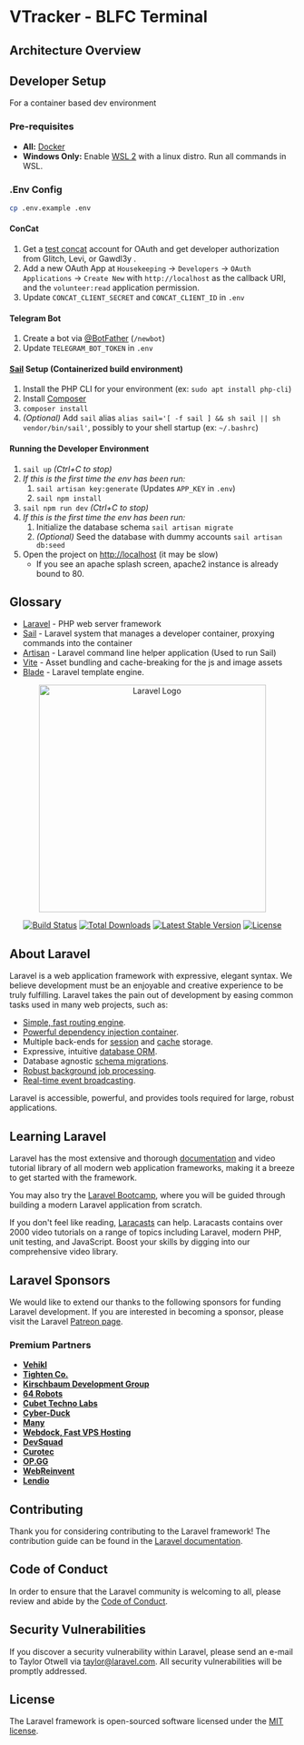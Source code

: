 # VTracker - BLFC Terminal

## Architecture Overview

## Developer Setup

For a container based dev environment

### Pre-requisites

* **All:** [Docker](https://www.docker.com/)
* **Windows Only:** Enable [WSL 2](https://learn.microsoft.com/en-us/windows/wsl/install) with a linux distro. Run all commands in WSL.

### .Env Config

```bash
cp .env.example .env
```

#### ConCat

1. Get a [test concat](https://reg.gobltc.com) account for OAuth and get developer authorization from Glitch, Levi, or Gawdl3y .
1. Add a new OAuth App at `Housekeeping` -> `Developers` -> `OAuth Applications` -> `Create New` with `http://localhost` as the callback URI, and the `volunteer:read` application permission.
1. Update `CONCAT_CLIENT_SECRET` and `CONCAT_CLIENT_ID` in `.env`

#### Telegram Bot

 1. Create a bot via [@BotFather](https://t.me/botfather) (`/newbot`)
 1. Update `TELEGRAM_BOT_TOKEN` in `.env`

#### [Sail](https://laravel.com/docs/10.x/sail) Setup (Containerized build environment)

 1. Install the PHP CLI for your environment (ex: `sudo apt install php-cli`)
 1. Install [Composer](https://getcomposer.org/download/)
 1. `composer install`
 1. _(Optional)_ Add `sail` alias `alias sail='[ -f sail ] && sh sail || sh vendor/bin/sail'`, possibly to your shell startup (ex: `~/.bashrc`)

#### Running the Developer Environment

 1. `sail up` _(Ctrl+C to stop)_
 1. _If this is the first time the env has been run:_
    1. `sail artisan key:generate` (Updates `APP_KEY` in `.env`)
    1. `sail npm install`
 1. `sail npm run dev` _(Ctrl+C to stop)_
 1. _If this is the first time the env has been run:_
    1. Initialize the database schema `sail artisan migrate`
    1. _(Optional)_ Seed the database with dummy accounts `sail artisan db:seed`
 1. Open the project on [http://localhost](http://localhost) (it may be slow)
    * If you see an apache splash screen, apache2 instance is already bound to 80.

## Glossary

* [Laravel](https://laravel.com/) - PHP web server framework
* [Sail](https://laravel.com/docs/10.x/sail) - Laravel system that manages a developer container, proxying commands into the container
* [Artisan](https://laravel.com/docs/10.x/artisan) - Laravel command line helper application (Used to run Sail)
* [Vite](https://vitejs.dev/) - Asset bundling and cache-breaking for the js and image assets
* [Blade](https://laravel.com/docs/10.x/blade) - Laravel template engine.


<p align="center"><a href="https://laravel.com" target="_blank"><img src="https://raw.githubusercontent.com/laravel/art/master/logo-lockup/5%20SVG/2%20CMYK/1%20Full%20Color/laravel-logolockup-cmyk-red.svg" width="400" alt="Laravel Logo"></a></p>

<p align="center">
<a href="https://github.com/laravel/framework/actions"><img src="https://github.com/laravel/framework/workflows/tests/badge.svg" alt="Build Status"></a>
<a href="https://packagist.org/packages/laravel/framework"><img src="https://img.shields.io/packagist/dt/laravel/framework" alt="Total Downloads"></a>
<a href="https://packagist.org/packages/laravel/framework"><img src="https://img.shields.io/packagist/v/laravel/framework" alt="Latest Stable Version"></a>
<a href="https://packagist.org/packages/laravel/framework"><img src="https://img.shields.io/packagist/l/laravel/framework" alt="License"></a>
</p>

## About Laravel

Laravel is a web application framework with expressive, elegant syntax. We believe development must be an enjoyable and creative experience to be truly fulfilling. Laravel takes the pain out of development by easing common tasks used in many web projects, such as:

- [Simple, fast routing engine](https://laravel.com/docs/routing).
- [Powerful dependency injection container](https://laravel.com/docs/container).
- Multiple back-ends for [session](https://laravel.com/docs/session) and [cache](https://laravel.com/docs/cache) storage.
- Expressive, intuitive [database ORM](https://laravel.com/docs/eloquent).
- Database agnostic [schema migrations](https://laravel.com/docs/migrations).
- [Robust background job processing](https://laravel.com/docs/queues).
- [Real-time event broadcasting](https://laravel.com/docs/broadcasting).

Laravel is accessible, powerful, and provides tools required for large, robust applications.

## Learning Laravel

Laravel has the most extensive and thorough [documentation](https://laravel.com/docs) and video tutorial library of all modern web application frameworks, making it a breeze to get started with the framework.

You may also try the [Laravel Bootcamp](https://bootcamp.laravel.com), where you will be guided through building a modern Laravel application from scratch.

If you don't feel like reading, [Laracasts](https://laracasts.com) can help. Laracasts contains over 2000 video tutorials on a range of topics including Laravel, modern PHP, unit testing, and JavaScript. Boost your skills by digging into our comprehensive video library.

## Laravel Sponsors

We would like to extend our thanks to the following sponsors for funding Laravel development. If you are interested in becoming a sponsor, please visit the Laravel [Patreon page](https://patreon.com/taylorotwell).

### Premium Partners

- **[Vehikl](https://vehikl.com/)**
- **[Tighten Co.](https://tighten.co)**
- **[Kirschbaum Development Group](https://kirschbaumdevelopment.com)**
- **[64 Robots](https://64robots.com)**
- **[Cubet Techno Labs](https://cubettech.com)**
- **[Cyber-Duck](https://cyber-duck.co.uk)**
- **[Many](https://www.many.co.uk)**
- **[Webdock, Fast VPS Hosting](https://www.webdock.io/en)**
- **[DevSquad](https://devsquad.com)**
- **[Curotec](https://www.curotec.com/services/technologies/laravel/)**
- **[OP.GG](https://op.gg)**
- **[WebReinvent](https://webreinvent.com/?utm_source=laravel&utm_medium=github&utm_campaign=patreon-sponsors)**
- **[Lendio](https://lendio.com)**

## Contributing

Thank you for considering contributing to the Laravel framework! The contribution guide can be found in the [Laravel documentation](https://laravel.com/docs/contributions).

## Code of Conduct

In order to ensure that the Laravel community is welcoming to all, please review and abide by the [Code of Conduct](https://laravel.com/docs/contributions#code-of-conduct).

## Security Vulnerabilities

If you discover a security vulnerability within Laravel, please send an e-mail to Taylor Otwell via [taylor@laravel.com](mailto:taylor@laravel.com). All security vulnerabilities will be promptly addressed.

## License

The Laravel framework is open-sourced software licensed under the [MIT license](https://opensource.org/licenses/MIT).
